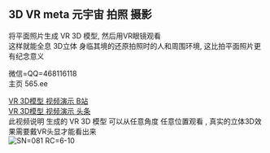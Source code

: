 ## 3D VR meta 元宇宙 拍照 摄影

将平面照片生成 VR 3D 模型, 然后用VR眼镜观看  
这样就能全息 3D立体 身临其境的还原拍照时的人和周围环境, 这比拍平面照片更有纪念意义  
  
微信=QQ=468116118  
主页 565.ee  

[VR 3D模型 视频演示 B站](https://www.bilibili.com/video/BV1732DYhEk8)  
[VR 3D模型 视频演示 头条](https://www.toutiao.com/video/7417863934947885606)  
此视频说明 生成的 VR 3D 模型 可以从任意角度 任意位置观看 , 真实的立体3D效果需要戴VR头显才能看出来  
![SN=081 RC=6-10](https://github.com/user-attachments/assets/790119ec-535d-4f96-b084-f0ce670cf035)  

